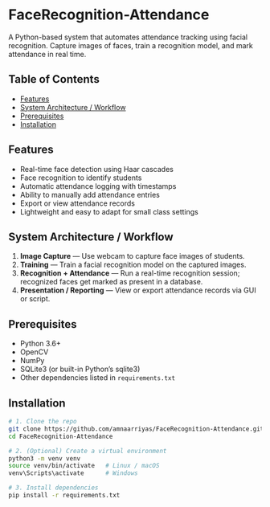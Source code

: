 # FaceRecognition-Attendance

A Python-based system that automates attendance tracking using facial recognition. Capture images of faces, train a recognition model, and mark attendance in real time.

## Table of Contents
- [Features](#features)
- [System Architecture / Workflow](#system-architecture--workflow)
- [Prerequisites](#prerequisites)
- [Installation](#installation)


## Features
- Real-time face detection using Haar cascades
- Face recognition to identify students
- Automatic attendance logging with timestamps
- Ability to manually add attendance entries
- Export or view attendance records
- Lightweight and easy to adapt for small class settings

## System Architecture / Workflow
1. **Image Capture** — Use webcam to capture face images of students.
2. **Training** — Train a facial recognition model on the captured images.
3. **Recognition + Attendance** — Run a real-time recognition session; recognized faces get marked as present in a database.
4. **Presentation / Reporting** — View or export attendance records via GUI or script.

## Prerequisites
- Python 3.6+
- OpenCV
- NumPy
- SQLite3 (or built-in Python’s sqlite3)
- Other dependencies listed in `requirements.txt`

## Installation
```bash
# 1. Clone the repo
git clone https://github.com/amnaarriyas/FaceRecognition-Attendance.git
cd FaceRecognition-Attendance

# 2. (Optional) Create a virtual environment
python3 -m venv venv
source venv/bin/activate   # Linux / macOS
venv\Scripts\activate      # Windows

# 3. Install dependencies
pip install -r requirements.txt

